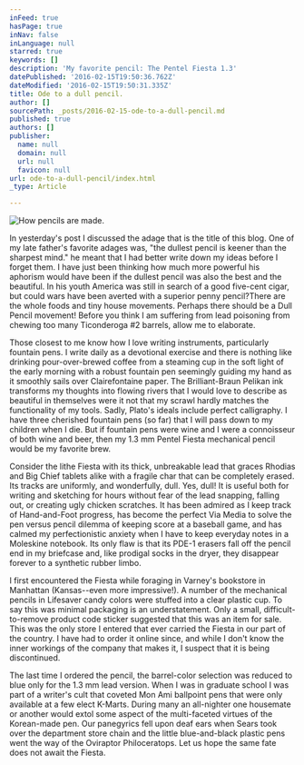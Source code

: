 ```yaml
---
inFeed: true
hasPage: true
inNav: false
inLanguage: null
starred: true
keywords: []
description: 'My favorite pencil: The Pentel Fiesta 1.3'
datePublished: '2016-02-15T19:50:36.762Z'
dateModified: '2016-02-15T19:50:31.335Z'
title: Ode to a dull pencil.
author: []
sourcePath: _posts/2016-02-15-ode-to-a-dull-pencil.md
published: true
authors: []
publisher:
  name: null
  domain: null
  url: null
  favicon: null
url: ode-to-a-dull-pencil/index.html
_type: Article

---
```

![How pencils are made.](https://the-grid-user-content.s3-us-west-2.amazonaws.com/fa361c3b-ae6e-4ee2-b7dc-a3d493f33a31.jpg)

In yesterday's post I discussed the adage that is the title of this blog. One of my late father's favorite adages was, "the dullest pencil is keener than the sharpest mind." he meant that I had better write down my ideas before I forget them. I have just been thinking how much more powerful his aphorism would have been if the dullest pencil was also the best and the beautiful. In his youth America was still in search of a good five-cent cigar, but could wars have been averted with a superior penny pencil?There are the whole foods and tiny house movements. Perhaps there should be a Dull Pencil movement! Before you think I am suffering from lead poisoning from chewing too many Ticonderoga \#2 barrels, allow me to elaborate.

Those closest to me know how I love writing instruments, particularly fountain pens. I write daily as a devotional exercise and there is nothing like drinking pour-over-brewed coffee from a steaming cup in the soft light of the early morning with a robust fountain pen seemingly guiding my hand as it smoothly sails over Clairefontaine paper. The Brilliant-Braun Pelikan ink transforms my thoughts into flowing rivers that I would love to describe as beautiful in themselves were it not that my scrawl hardly matches the functionality of my tools. Sadly, Plato's ideals include perfect calligraphy. I have three cherished fountain pens (so far) that I will pass down to my children when I die. But if fountain pens were wine and I were a connoisseur of both wine and beer, then my 1.3 mm Pentel Fiesta mechanical pencil would be my favorite brew.

Consider the lithe Fiesta with its thick, unbreakable lead that graces Rhodias and Big Chief tablets alike with a fragile char that can be completely erased. Its tracks are uniformly, and wonderfully, dull. Yes, dull! It is useful both for writing and sketching for hours without fear of the lead snapping, falling out, or creating ugly chicken scratches. It has been admired as I keep track of Hand-and-Foot progress, has become the perfect Via Media to solve the pen versus pencil dilemma of keeping score at a baseball game, and has calmed my perfectionistic anxiety when I have to keep everyday notes in a Moleskine notebook. Its only flaw is that its PDE-1 erasers fall off the pencil end in my briefcase and, like prodigal socks in the dryer, they disappear forever to a synthetic rubber limbo.

I first encountered the Fiesta while foraging in Varney's bookstore in Manhattan (Kansas--even more impressive!). A number of the mechanical pencils in Lifesaver candy colors were stuffed into a clear plastic cup. To say this was minimal packaging is an understatement. Only a small, difficult-to-remove product code sticker suggested​ that this was an item for sale. This was the only store I entered that ever carried the Fiesta in our part of the country. I have had to order it online since, and while I don't know the inner workings of the company that makes it, I suspect that it is being discontinued.

The last time I ordered the pencil, the barrel-color selection was reduced to blue only for the 1.3 mm lead version. When I was in graduate school I was part of a writer's cult that coveted Mon Ami ballpoint pens that were only available at a few elect K-Marts. During many an all-nighter one housemate or another would extol some aspect of the multi-faceted virtues of the Korean-made pen. Our panegyrics fell upon deaf ears when Sears took over the department store chain and the little blue-and-black plastic pens went the way of the Oviraptor Philoceratops. Let us hope the same fate does not await the Fiesta.
